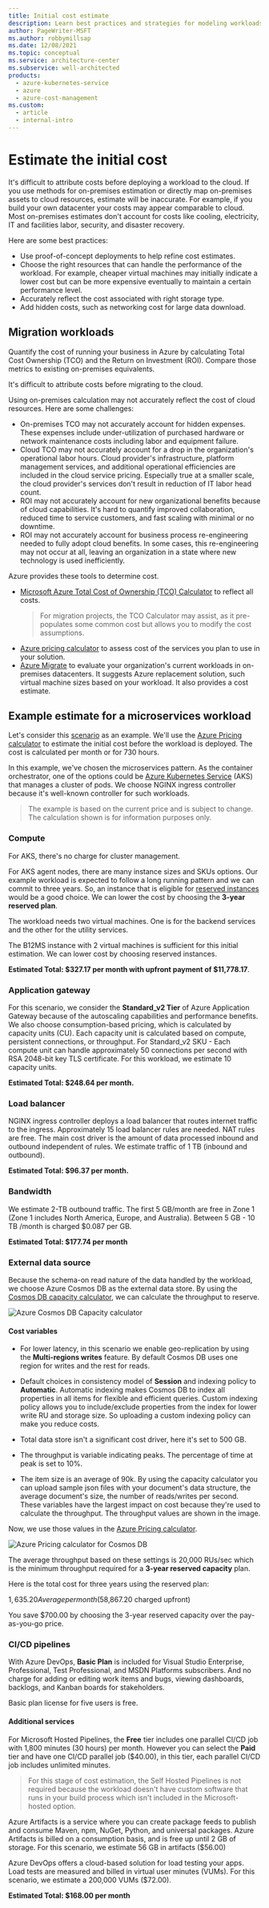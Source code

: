```yaml
---
title: Initial cost estimate
description: Learn best practices and strategies for modeling workloads and estimating initial costs for cloud migrations.
author: PageWriter-MSFT
ms.author: robbymillsap
ms.date: 12/08/2021
ms.topic: conceptual
ms.service: architecture-center
ms.subservice: well-architected
products:
  - azure-kubernetes-service
  - azure
  - azure-cost-management
ms.custom:
  - article
  - internal-intro
---
```


# Estimate the initial cost

It's difficult to attribute costs before deploying a workload to the cloud. If you use methods for on-premises estimation or directly map on-premises assets to cloud resources, estimate will be inaccurate. For example, if you build your own datacenter your costs may appear comparable to cloud. Most on-premises estimates don't account for costs like cooling, electricity, IT and facilities labor, security, and disaster recovery.

Here are some best practices:

- Use proof-of-concept deployments to help refine cost estimates.
- Choose the right resources that can handle the performance of the workload. For example, cheaper virtual machines may initially indicate a lower cost but can be more expensive eventually to maintain a certain performance level.
- Accurately reflect the cost associated with right storage type.
- Add hidden costs, such as networking cost for large data download.

## Migration workloads

Quantify the cost of running your business in Azure by calculating Total Cost Ownership (TCO) and the Return on Investment (ROI). Compare those metrics to existing on-premises equivalents.

It's difficult to attribute costs before migrating to the cloud.

Using on-premises calculation may not accurately reflect the cost of cloud resources. Here are some challenges:
- On-premises TCO may not accurately account for hidden expenses. These expenses include under-utilization of purchased hardware or network maintenance costs including labor and equipment failure.
- Cloud TCO may not accurately account for a drop in the organization's operational labor hours. Cloud provider's infrastructure, platform management services, and additional operational efficiencies are included in the cloud service pricing. Especially true at a smaller scale, the cloud provider's services don't result in reduction of IT labor head count.
- ROI may not accurately account for new organizational benefits because of cloud capabilities. It's hard to quantify improved collaboration, reduced time to service customers, and fast scaling with minimal or no downtime.
- ROI may not accurately account for business process re-engineering needed to fully adopt cloud benefits. In some cases, this re-engineering may not occur at all, leaving an organization in a state where new technology is used inefficiently.

Azure provides these tools to determine cost.
- [Microsoft Azure Total Cost of Ownership (TCO) Calculator](https://azure.microsoft.com/pricing/tco/calculator/) to reflect all costs.
    > For migration projects, the TCO Calculator may assist, as it pre-populates some common cost but allows you to modify the cost assumptions.
- [Azure pricing calculator](https://azure.microsoft.com/pricing/calculator) to assess cost of the services you plan to use in your solution.
- [Azure Migrate](/azure/migrate/migrate-services-overview) to evaluate your organization's current workloads in on-premises datacenters. It suggests Azure replacement solution, such virtual machine sizes based on your workload. It also provides a cost estimate.

## Example estimate for a microservices workload

Let's consider this [scenario](/azure/architecture/microservices/design/index#scenario) as an example. We'll use the [Azure Pricing calculator](https://azure.microsoft.com/pricing/calculator/) to estimate the initial cost before the workload is deployed. The cost is calculated per month or for 730 hours.

In this example, we've chosen the microservices pattern. As the container orchestrator, one of the options could be [Azure Kubernetes Service](/azure/aks/) (AKS) that manages a cluster of pods. We choose NGINX ingress controller because it's well-known controller for such workloads.

> The example is based on the current price and is subject to change. The calculation shown is for information purposes only.

### Compute

For AKS, there's no charge for cluster management.

For AKS agent nodes, there are many instance sizes and SKUs options. Our example workload is expected to follow a long running pattern and we can commit to three years. So, an instance that is eligible for [reserved instances](/azure/cost-management-billing/manage/understand-vm-reservation-charges#services-that-get-vm-reservation-discounts) would be a good choice. We can lower the cost by choosing the **3-year reserved plan**.

The workload needs two virtual machines. One is for the backend services and the other for the utility services.

The B12MS instance with 2 virtual machines is sufficient for this initial estimation. We can lower cost by choosing reserved instances.

**Estimated Total: $327.17 per month with upfront payment of $11,778.17**.

### Application gateway
For this scenario, we consider the **Standard_v2 Tier** of Azure Application Gateway because of the autoscaling capabilities and performance benefits. We also choose consumption-based pricing, which is calculated by capacity units (CU). Each capacity unit is calculated based on compute, persistent connections, or throughput. For Standard_v2 SKU - Each compute unit can handle approximately 50 connections per second with RSA 2048-bit key TLS certificate. For this workload, we estimate 10 capacity units.

**Estimated Total: $248.64 per month.**

### Load balancer

NGINX ingress controller deploys a load balancer that routes internet traffic to the ingress. Approximately 15 load balancer rules are needed. NAT rules are free. The main cost driver is the amount of data processed inbound and outbound independent of rules. We estimate traffic of 1 TB (inbound and outbound).

**Estimated Total: $96.37 per month.**

### Bandwidth

We estimate 2-TB outbound traffic. The first 5 GB/month are free in Zone 1 (Zone 1 includes North America, Europe, and Australia). Between 5 GB - 10 TB /month is charged $0.087 per GB.

**Estimated Total: $177.74 per month**

### External data source
Because the schema-on read nature of the data handled by the workload, we choose Azure Cosmos DB as the external data store. By using the [Cosmos DB capacity calculator](https://cosmos.azure.com/capacitycalculator/), we can calculate the throughput to reserve.

![Azure Cosmos DB Capacity calculator](../_images/cosmosdb-capacity.png)

#### Cost variables
- For lower latency, in this scenario we enable geo-replication by using the **Multi-regions writes** feature. By default Cosmos DB uses one region for writes and the rest for reads.

- Default choices in consistency model of **Session** and indexing policy to **Automatic**.  Automatic indexing makes Cosmos DB to index all properties in all items for flexible and efficient queries. Custom indexing policy allows you to include/exclude properties from the index for lower write RU and storage size. So uploading a custom indexing policy can make you reduce costs.

- Total data store isn't a significant cost driver, here it's set to 500 GB.

- The throughput is variable indicating peaks. The percentage of time at peak is set to 10%.

- The item size is an average of 90k. By using the capacity calculator you can upload sample json files with your document's data structure, the average document's size, the number of reads/writes per second. These variables have the largest impact on cost because they're used to calculate the throughput. The throughput values are shown in the image.

Now, we use those values in the [Azure Pricing calculator](https://azure.microsoft.com/pricing/calculator/).

![Azure Pricing calculator for Cosmos DB](../_images/cosmosdb-price.png)

The average throughput based on these settings is 20,000 RUs/sec which is the minimum throughput required for a **3-year reserved capacity** plan.

Here is the total cost for three years using the reserved plan:

$1,635.20 Average per month ($58,867.20 charged upfront)

You save $700.00 by choosing the 3-year reserved capacity over the pay-as-you-go price.

### CI/CD pipelines
With Azure DevOps, **Basic Plan** is included for Visual Studio Enterprise, Professional, Test Professional, and MSDN Platforms subscribers. And no charge for adding or editing work items and bugs, viewing dashboards, backlogs, and Kanban boards for stakeholders.

Basic plan license for five users is free.

#### Additional services
For Microsoft Hosted Pipelines, the **Free** tier includes one parallel CI/CD job with 1,800 minutes (30 hours) per month. However you can select the **Paid** tier and have one CI/CD parallel job ($40.00), in this tier, each parallel CI/CD job includes unlimited minutes.

> For this stage of cost estimation, the Self Hosted Pipelines is not required because the workload doesn't have custom software that runs in your build process which isn't included in the Microsoft-hosted option.

Azure Artifacts is a service where you can create package feeds to publish and consume Maven, npm, NuGet, Python, and universal packages. Azure Artifacts is billed on a consumption basis, and is free up until 2 GB of storage. For this scenario, we estimate 56 GB in artifacts ($56.00)

Azure DevOps offers a cloud-based solution for load testing your apps. Load tests are measured and billed in virtual user minutes (VUMs). For this scenario, we estimate a 200,000 VUMs ($72.00).

**Estimated Total: $168.00 per month**
